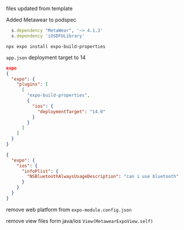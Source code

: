 files updated from template

Added Metawear to podspec

```ruby
  s.dependency "MetaWear", '~> 4.1.3'
  s.dependency 'iOSDFULibrary'
```

`npx expo install expo-build-properties`

`app.json` deployment target to 14

```json
expo
{
  "expo": {
    "plugins": [
      [
        "expo-build-properties",
        {
          "ios": {
            "deploymentTarget": "14.0"
          }
        }
      ]
    ]
  }
}
```

```json
{
  "expo": {
    "ios": {
      "infoPlist": {
        "NSBluetoothAlwaysUsageDescription": "can i use bluetooth"
      }
    }
  }
}
```

remove web platform from `expo-module.config.json`

remove view files form java/ios
`View(MetawearExpoView.self)`
